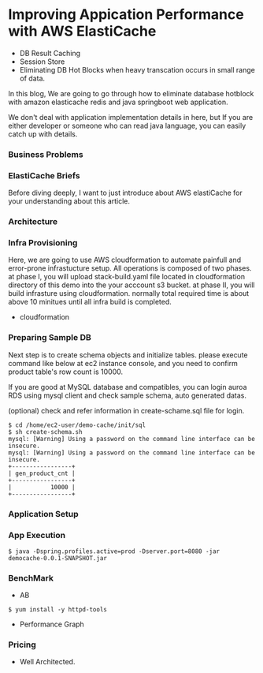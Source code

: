 
# Improving Appication Performance with AWS ElastiCache #

- DB Result Caching
- Session Store
- Eliminating DB Hot Blocks when heavy transcation occurs in small range of data. 

In this blog, We are going to go through how to eliminate database hotblock with amazon elasticache redis and
java springboot web application.

We don't deal with application implementation details in here, but If you are either developer or someone who can read
java language, you can easily catch up with details.


### Business Problems ###


### ElastiCache Briefs ###

Before diving deeply, I want to just introduce about AWS elastiCache for your understanding about this article.

### Architecture ###



### Infra Provisioning ###

Here, we are going to use AWS cloudformation to automate painfull and error-prone infrastucture setup. 
All operations is composed of two phases.
at phase I, you will upload stack-build.yaml file located in cloudformation directory of this demo into the your acccount s3 bucket.
at phase II, you will build infrasture using cloudformation. 
normally total required time is about above 10 minitues until all infra build is completed. 





- cloudformation 



### Preparing Sample DB ###

Next step is to create schema objects and initialize tables. please execute command like below at ec2 instance console,
and you need to confirm product table's row count is 10000. 

If you are good at MySQL database and compatibles, you can login auroa RDS using mysql client and check sample schema,
auto generated datas.

(optional) check and refer information in create-schame.sql file for login. 

```
$ cd /home/ec2-user/demo-cache/init/sql
$ sh create-schema.sh 
mysql: [Warning] Using a password on the command line interface can be insecure.
mysql: [Warning] Using a password on the command line interface can be insecure.
+-----------------+
| gen_product_cnt |
+-----------------+
|           10000 |
+-----------------+
```




### Application Setup ###



### App Execution ###

```
$ java -Dspring.profiles.active=prod -Dserver.port=8080 -jar democache-0.0.1-SNAPSHOT.jar

```


### BenchMark ###

- AB

```
$ yum install -y httpd-tools

```

- Performance Graph


### Pricing ###

- Well Architected.



